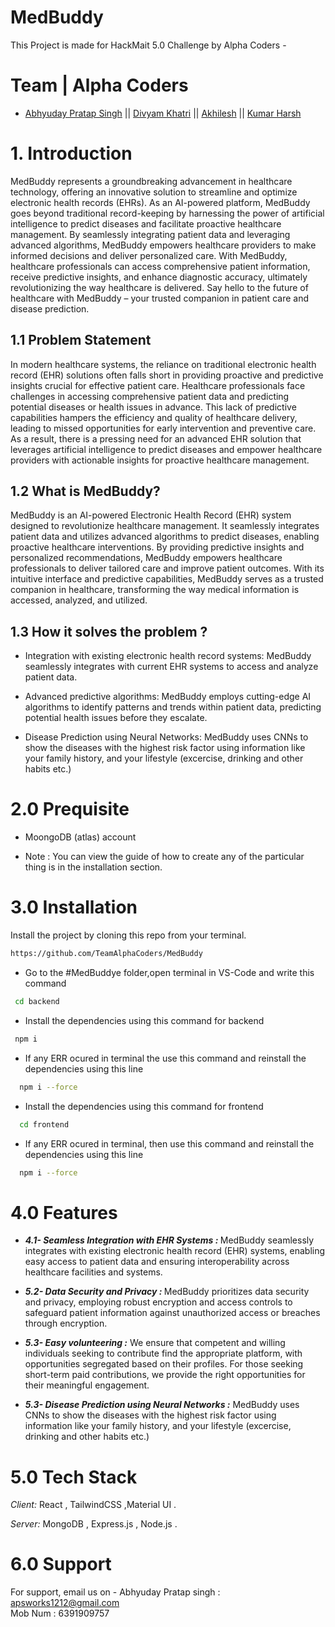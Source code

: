 # MedBuddy

This Project is made for HackMait 5.0 Challenge by Alpha Coders -

# Team | Alpha Coders

- [Abhyuday Pratap Singh](https://www.linkedin.com/in/abhyuday12/) ||  [Divyam Khatri](https://www.linkedin.com/in/divyam-khatri-66970528a?utm_source=share&utm_campaign=share_via&utm_content=profile&utm_medium=android_app)  || [Akhilesh](https://www.linkedin.com/in/akhilesh-malik-44989b258/)
|| [Kumar Harsh](https://www.linkedin.com/in/kumar-harsh-468a22253)

 
# 1. Introduction

MedBuddy represents a groundbreaking advancement in healthcare technology, offering an innovative solution to streamline and optimize electronic health records (EHRs). As an AI-powered platform, MedBuddy goes beyond traditional record-keeping by harnessing the power of artificial intelligence to predict diseases and facilitate proactive healthcare management. By seamlessly integrating patient data and leveraging advanced algorithms, MedBuddy empowers healthcare providers to make informed decisions and deliver personalized care. With MedBuddy, healthcare professionals can access comprehensive patient information, receive predictive insights, and enhance diagnostic accuracy, ultimately revolutionizing the way healthcare is delivered. Say hello to the future of healthcare with MedBuddy – your trusted companion in patient care and disease prediction.

## 1.1 Problem Statement

In modern healthcare systems, the reliance on traditional electronic health record (EHR) solutions often falls short in providing proactive and predictive insights crucial for effective patient care. Healthcare professionals face challenges in accessing comprehensive patient data and predicting potential diseases or health issues in advance. This lack of predictive capabilities hampers the efficiency and quality of healthcare delivery, leading to missed opportunities for early intervention and preventive care. As a result, there is a pressing need for an advanced EHR solution that leverages artificial intelligence to predict diseases and empower healthcare providers with actionable insights for proactive healthcare management.


## 1.2 What is MedBuddy?
 
MedBuddy is an AI-powered Electronic Health Record (EHR) system designed to revolutionize healthcare management. It seamlessly integrates patient data and utilizes advanced algorithms to predict diseases, enabling proactive healthcare interventions. By providing predictive insights and personalized recommendations, MedBuddy empowers healthcare professionals to deliver tailored care and improve patient outcomes. With its intuitive interface and predictive capabilities, MedBuddy serves as a trusted companion in healthcare, transforming the way medical information is accessed, analyzed, and utilized.


## 1.3 How it solves the problem ?
 
- Integration with existing electronic health record systems: MedBuddy seamlessly integrates with current EHR systems to access and analyze patient data.

- Advanced predictive algorithms: MedBuddy employs cutting-edge AI algorithms to identify patterns and trends within patient data, predicting potential health issues before they escalate.

- Disease Prediction using Neural Networks: MedBuddy uses CNNs to show the diseases with the highest risk factor using information like your family history, and your lifestyle (excercise, drinking and other habits etc.)

# 2.0 Prequisite

- MoongoDB (atlas) account

- Note : You can view the guide of how to create any of the particular thing is in the installation section.


# 3.0 Installation

Install the project by cloning this repo from your terminal.

```bash
https://github.com/TeamAlphaCoders/MedBuddy
```
- Go to the #MedBuddye folder,open terminal in VS-Code and write this command
 ``` bash
  cd backend
```
- Install the dependencies using this command for backend
 ``` bash
  npm i
```
- If any ERR ocured in terminal the use this command and reinstall the dependencies using this line
```bash
  npm i --force
```
- Install the dependencies using this command for frontend

```bash
  cd frontend
```
- If any ERR ocured in terminal, then use this command and reinstall the dependencies using this line
```bash
  npm i --force
```


# 4.0 Features

- <b> _4.1- Seamless Integration with EHR Systems :_ </b> MedBuddy seamlessly integrates with existing electronic health record (EHR) systems, enabling easy access to patient data and ensuring interoperability across healthcare facilities and systems.

- <b> _5.2- Data Security and Privacy :_ </b>  MedBuddy prioritizes data security and privacy, employing robust encryption and access controls to safeguard patient information against unauthorized access or breaches through encryption.

- <b> _5.3- Easy volunteering :_</b> We ensure that competent and willing individuals seeking to contribute find the appropriate platform, with opportunities segregated based on their profiles. For those seeking short-term paid contributions, we provide the right opportunities for their meaningful engagement.

- <b> _5.3- Disease Prediction using Neural Networks :_</b> MedBuddy uses CNNs to show the diseases with the highest risk factor using information like your family history, and your lifestyle (excercise, drinking and other habits etc.)


# 5.0 Tech Stack

_Client:_ React , TailwindCSS ,Material UI .

_Server:_ MongoDB , Express.js , Node.js .

# 6.0 Support

For support, email us on -
Abhyuday Pratap singh : apsworks1212@gmail.com
</br>
Mob Num : 6391909757

</br>
